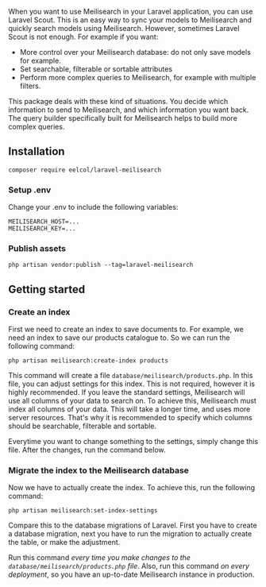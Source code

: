 When you want to use Meilisearch in your Laravel application, you can use Laravel Scout. This is an easy way to sync your models to Meilisearch and quickly search models using Meilisearch. However, sometimes Laravel Scout is not enough. For example if you want:

- More control over your Meilisearch database: do not only save models for example.
- Set searchable, filterable or sortable attributes
- Perform more complex queries to Meilisearch, for example with multiple filters.

This package deals with these kind of situations. You decide which information to send to Meilisearch, and which information you want back. The query builder specifically built for Meilisearch helps to build more complex queries.

## Installation
```
composer require eelcol/laravel-meilisearch
```

### Setup .env
Change your .env to include the following variables:
```
MEILISEARCH_HOST=...
MEILISEARCH_KEY=...
```

### Publish assets

```
php artisan vendor:publish --tag=laravel-meilisearch
```

## Getting started
### Create an index
First we need to create an index to save documents to. For example, we need an index to save our products catalogue to. So we can run the following command:

```
php artisan meilisearch:create-index products
```

This command will create a file `database/meilisearch/products.php`. In this file, you can adjust settings for this index. This is not required, however it is highly recommended. If you leave the standard settings, Meilisearch will use all columns of your data to search on. To achieve this, Meilisearch must index all columns of your data. This will take a longer time, and uses more server resources. That's why it is recommended to specify which columns should be searchable, filterable and sortable.

Everytime you want to change something to the settings, simply change this file. After the changes, run the command below.

### Migrate the index to the Meilisearch database
Now we have to actually create the index. To achieve this, run the following command:

```
php artisan meilisearch:set-index-settings
```

Compare this to the database migrations of Laravel. First you have to create a database migration, next you have to run the migration to actually create the table, or make the adjustment.

Run this command *every time you make changes to the `database/meilisearch/products.php` file*. Also, run this command *on every deployment*, so you have an up-to-date Meilisearch instance in production.